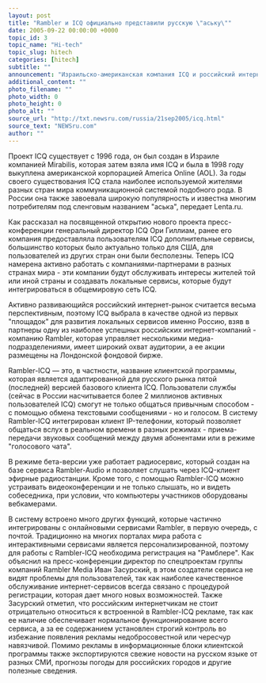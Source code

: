 ```yaml
---
layout: post
title: "Rambler и ICQ официально представили русскую \"аську\""
date: 2005-09-22 00:00:00 +0000
topic_id: 3
topic_name: "Hi-tech"
topic_slug: hitech
categories: [hitech]
subtitle: ""
announcement: "Израильско-американская компания ICQ и российский интернет-холдинг Rambler в среду официально объявили о запуске совместного проекта Rambler-ICQ, который является российской версией самой популярной в мире службы мгновенного обмена сообщениями (интернет-пейджинга) ICQ."
additional_content: ""
photo_filename: ""
photo_width: 0
photo_height: 0
photo_alt: ""
source_url: "http://txt.newsru.com/russia/21sep2005/icq.html"
source_text: "NEWSru.com"
author: ""
---
```

Проект ICQ существует с 1996 года, он был создан в Израиле компанией Mirabilis, которая затем взяла имя ICQ и была в 1998 году выкуплена американской корпорацией America Online (AOL). За годы своего существования ICQ стала наиболее используемой жителями разных стран мира коммуникационной системой подобного рода. В России она также завоевала широкую популярность и известна многим потребителям под сленговым названием "аська", передает Lenta.ru.

Как рассказал на посвященной открытию нового проекта пресс-конференции генеральный директор ICQ Ори Гиллиам, ранее его компания предоставляла пользователям ICQ дополнительные сервисы, большинство которых было актуально только для США, для пользователей из других стран они были бесполезны. Теперь ICQ намерена активно работать с компаниями-партнерами в разных странах мира - эти компании будут обслуживать интересы жителей той или иной страны и создавать локальные сервисы, которые будут интегрироваться в общемировую сеть ICQ.

Активно развивающийся российский интернет-рынок считается весьма перспективным, поэтому ICQ выбрала в качестве одной из первых "площадок" для развития локальных сервисов именно Россию, взяв в партнеры одну из наиболее успешных российских интернет-компаний - компанию Rambler, которая управляет несколькими медиа-подразделениями, имеет широкий охват аудитории, а ее акции размещены на Лондонской фондовой бирже.

Rambler-ICQ &mdash; это, в частности, название клиентской программы, которая является адаптированной для русского рынка пятой (последней) версией базового клиента ICQ. Пользователи службы (сейчас в России насчитывается более 2 миллионов активных пользователей ICQ) смогут не только общаться привычным способом - с помощью обмена текстовыми сообщениями - но и голосом. В систему Rambler-ICQ интегрирован клиент IP-телефонии, который позволяет общаться вслух в реальном времени в разных режимах - приема-передачи звуковых сообщений между двумя абонентами или в режиме "голосового чата".

В режиме бета-версии уже работает радиосервис, который создан на базе сервиса Rambler-Audio и позволяет слушать через ICQ-клиент эфирные радиостанции. Кроме того, с помощью Rambler-ICQ можно устраивать видеоконференции и не только слышать, но и видеть собеседника, при условии, что компьютеры участников оборудованы вебкамерами.

В систему встроено много других функций, которые частично интегрированы с онлайновыми сервисами Rambler, в первую очередь, с почтой. Традиционно на многих порталах мира работа с интерактивными сервисами является персонализированной, поэтому для работы с Rambler-ICQ необходима регистрация на "Рамблере". Как объяснил на пресс-конференции директор по спецпроектам группы компаний Rambler Media Иван Засурский, в этом создатели сервиса не видят проблемы для пользователей, так как наиболее качественное обслуживание интернет-сервисов всегда связано с процедурой регистрации, которая дает много новых возможностей. Также Засурский отметил, что российским интернетчикам не стоит отрицательно относиться к встроенной в Rambler-ICQ рекламе, так как ее наличие обеспечивает нормальное функционирование всего сервиса, а за ее содержанием установлен строгий контроль во избежание появления рекламы недобросовестной или чересчур навязчивой. Помимо рекламы в информационные блоки клиентской программы также экспортируются свежие новости на русском языке от разных СМИ, прогнозы погоды для российских городов и другие полезные сведения.
